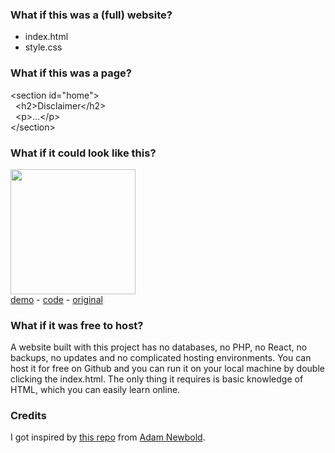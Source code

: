 ### What if this was a (full) website?

- index.html
- style.css

### What if this was a page?

&lt;section id="home"&gt;  
&nbsp;&nbsp;&lt;h2&gt;Disclaimer&lt;/h2&gt;  
&nbsp;&nbsp;&lt;p&gt;...&lt;/p&gt;  
&lt;/section&gt;

### What if it could look like this?

<a href="https://jhvanderschee.github.io/democratizepublishing/matt-mullenweg/"><img src="https://jhvanderschee.github.io/democratizepublishing/matt-mullenweg/images/screenshot.png" style="width: 200px;" /></a>  
[demo](https://jhvanderschee.github.io/democratizepublishing/matt-mullenweg/) - [code](matt-mullenweg/) - [original](https://ma.tt/)

### What if it was free to host?

A website built with this project has no databases, no PHP, no React, no backups, no updates and no complicated hosting environments. You can host it for free on Github and you can run it on your local machine by double clicking the index.html. The only thing it requires is basic knowledge of HTML, which you can easily learn online.

### Credits

I got inspired by [this repo](https://github.com/cadars/john-doe) from [Adam Newbold](https://www.linkedin.com/in/neatnik/).
